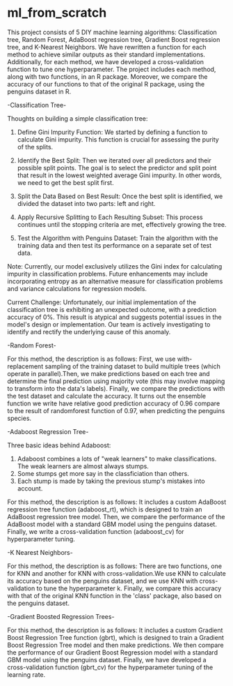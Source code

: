 # ml_from_scratch
This project consists of 5 DIY machine learning algorithms: Classification tree, Random Forest, AdaBoost regression tree, Gradient Boost regression tree, and K-Nearest Neighbors. We have rewritten a function for each method to achieve similar outputs as their standard implementations. Additionally, for each method, we have developed a cross-validation function to tune one hyperparameter. The project includes each method, along with two functions, in an R package. Moreover, we compare the accuracy of our functions to that of the original R package, using the penguins dataset in R.

-Classification Tree-

Thoughts on building a simple classification tree:
1. Define Gini Impurity Function: We started by defining a function to calculate Gini impurity. This function is crucial for assessing the purity of the splits.
2. Identify the Best Split: Then we iterated over all predictors and their possible split points. The goal is to select the predictor and split point that result in the lowest weighted average Gini impurity. In other words, we need to get the best split first. 

3. Split the Data Based on Best Result: Once the best split is identified, we divided the dataset into two parts: left and right. 

4. Apply Recursive Splitting to Each Resulting Subset: This process continues until the stopping criteria are met, effectively growing the tree.

5. Test the Algorithm with Penguins Dataset: Train the algorithm with the training data and then test its performance on a separate set of test data.

Note: Currently, our model exclusively utilizes the Gini index for calculating impurity in classification problems. Future enhancements may include incorporating entropy as an alternative measure for classification problems and variance calculations for regression models. 

Current Challenge: Unfortunately, our initial implementation of the classification tree is exhibiting an unexpected outcome, with a prediction accuracy of 0%. This result is atypical and suggests potential issues in the model's design or implementation. Our team is actively investigating to identify and rectify the underlying cause of this anomaly.

-Random Forest-

For this method, the description is as follows: First, we use with-replacement sampling of the training dataset to build multiple trees (which operate in parallel).Then, we make predictions based on each tree and determine the final prediction using majority vote (this may involve mapping to transform into the data's labels). Finally, we compare the predictions with the test dataset and calculate the accuracy.
It turns out the ensemble function we write have relative good prediction accuracy of 0.96 compare to the result of randomforest function of  0.97, when predicting the penguins species.

-Adaboost Regression Tree-

Three basic ideas behind Adaboost:
1. Adaboost combines a lots of "weak learners" to make classifications. The weak learners are almost always stumps. 
2. Some stumps get more say in the classficiation than others. 
3. Each stump is made by taking the previous stump's mistakes into account. 

For this method, the description is as follows: It includes a custom AdaBoost regression tree function (adaboost_rt), which is designed to train an AdaBoost regression tree model. Then, we compare the performance of the AdaBoost model with a standard GBM model using the penguins dataset. Finally, we write a cross-validation function (adaboost_cv) for hyperparameter tuning.

-K Nearest Neighbors- 

For this method, the description is as follows: There are two functions, one for KNN and another for KNN with cross-validation.We use KNN to calculate its accuracy based on the penguins dataset, and we use KNN with cross-validation to tune the hyperparameter k. Finally, we compare this accuracy with that of the original KNN function in the 'class' package, also based on the penguins dataset.

-Gradient Boosted Regression Trees-

For this method, the description is as follows: It includes a custom Gradient Boost Regression Tree function (gbrt), which is designed to train a Gradient Boost Regression Tree model and then make predictions. We then compare the performance of our Gradient Boost Regression model with a standard GBM model using the penguins dataset. Finally, we have developed a cross-validation function (gbrt_cv) for the hyperparameter tuning of the learning rate.

